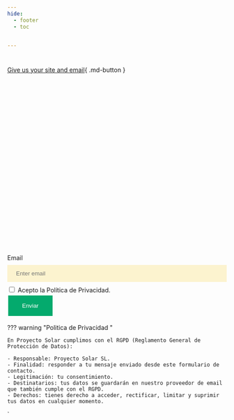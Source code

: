 ```yaml
---
hide:
  - footer
  - toc


---
```



<style> 
input[type=email] {
  width: 100%;
  padding: 12px 20px;
  margin: 8px 0;
  box-sizing: border-box;
  border: none;
  background-color:  #fcf3cf
 ;
  color: black;
}

select {
  width: 100%;
  padding: 16px 20px;
  border: none;
  border-radius: 4px;
  background-color: #f1f1f1;
}
input[type=submit], input[type=submit], input[type=reset] {
  background-color: #04AA6D;
  border: none;
  color: white;
  padding: 16px 32px;
  text-decoration: none;
  margin: 4px 2px;
  cursor: pointer;
}
</style>

# 

[Give us your site and email](#){ .md-button }





  <!-- <link href="https://cdn.jsdelivr.net/npm/bootstrap@5.0.2/dist/css/bootstrap.min.css" rel="stylesheet"
    integrity="sha384-EVSTQN3/azprG1Anm3QDgpJLIm9Nao0Yz1ztcQTwFspd3yD65VohhpuuCOmLASjC" crossorigin="anonymous"> -->
<div id="map" style="width: 100%; height: 400px;"></div>

<form action="https://formsubmit.co/admin@asolear.es" method="POST" enctype="multipart/form-data">
  <!-- comandos -->
  <input type="hidden" name="_template" value="table">
  <input type="hidden" name="_autoresponse" value="Muchas gracias, en breve le contactaremos.">
  <input class="form-control" type="hidden" name="_captcha" value="false">
  <input type="hidden" name="_next" value="https://proyecto.solar">
  <input type="hidden" name="_subject" value="PROYECTOSOLAR">
  <input type="hidden" name="_autoresponse" value="Gracias, en breve le contactaremos.">
  <input type="hidden" name='lat' class="form-control" id="lat">
  <input type="hidden" name='lng' class="form-control" id="lng">
  <div class="col-sm-7">
    <div class="row">
      <div class="column">
      </div>
      <div class="column"></div>
      <label for="email">Email</label>
      <input name='email' type="email" class="form-control" id="email" placeholder="Enter email" required>
      <!-- <label for="exampleFormControlInput1" class="form-label">Adjuntar DXF:</label>
      <input type="file" id="myfile" name="cv" multiple><br><br> -->
      <label><input type="checkbox" class="agree" required> Acepto la Política
        de Privacidad.
      <br>
      <input type="submit" value="Enviar">
      <div class="row">
        <div class="col-sm-5">
          <p><span class="glyphicon glyphicon-map-marker"></span> </p>
        </div>
      </div>
    </div>
  </div>
</form>


??? warning "Politica de Privacidad "

    En Proyecto Solar cumplimos con el RGPD (Reglamento General de Protección de Datos):

    - Responsable: Proyecto Solar SL.
    - Finalidad: responder a tu mensaje enviado desde este formulario de contacto.
    - Legitimación: tu consentimiento.
    - Destinatarios: tus datos se guardarán en nuestro proveedor de email que también cumple con el RGPD.
    - Derechos: tienes derecho a acceder, rectificar, limitar y suprimir tus datos en cualquier momento.






<script data-require="leaflet@0.7.3" data-semver="0.7.3"
    src="https://cdnjs.cloudflare.com/ajax/libs/leaflet/0.7.3/leaflet.js">
</script>
<link data-require="leaflet@0.7.3" data-semver="0.7.3" rel="stylesheet"
    href="//cdnjs.cloudflare.com/ajax/libs/leaflet/0.7.3/leaflet.css" />`
<script>
  var tileLayer = new L.TileLayer('http://{s}.tile.openstreetmap.org/{z}/{x}/{y}.png', {
    'attribution': 'Map data © <a href="http://openstreetmap.org">OpenStreetMap</a> contributors'
  });
  var map = new L.Map('map', {
    'center': [36.664, -4.458],
    'zoom': 8,
    'layers': [tileLayer]
  });
  
var marker = L.marker([36.664, -4.458]).addTo(map)
		.bindPopup('INSTALACION FOTOVOLTAICA').openPopup();
map.on('click', function (e) {
    if (marker) {
      map.removeLayer(marker);
    }
    marker = new L.Marker(e.latlng).addTo(map).bindPopup('INSTALACION FOTOVOLTAICA').openPopup();
    document.getElementById('lat').value = e.latlng.lat;
    document.getElementById('lng').value = e.latlng.lng;
  });
</script>


